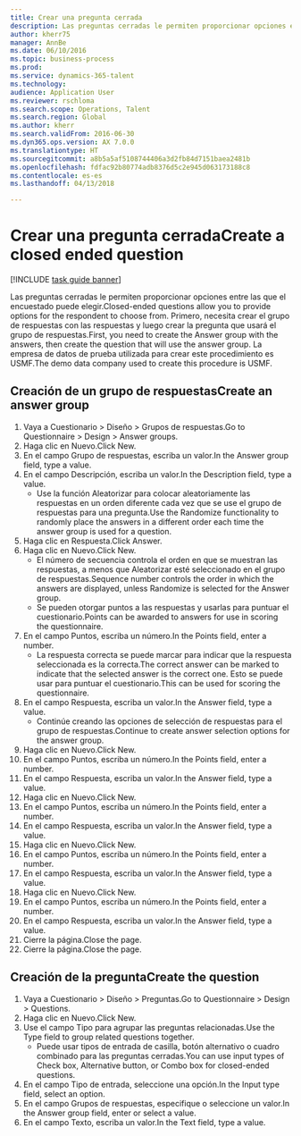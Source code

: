 ```yaml
--- 
title: Crear una pregunta cerrada
description: Las preguntas cerradas le permiten proporcionar opciones entre las que el encuestado puede elegir.
author: kherr75
manager: AnnBe
ms.date: 06/10/2016
ms.topic: business-process
ms.prod: 
ms.service: dynamics-365-talent
ms.technology: 
audience: Application User
ms.reviewer: rschloma
ms.search.scope: Operations, Talent
ms.search.region: Global
ms.author: kherr
ms.search.validFrom: 2016-06-30
ms.dyn365.ops.version: AX 7.0.0
ms.translationtype: HT
ms.sourcegitcommit: a8b5a5af5108744406a3d2fb84d7151baea2481b
ms.openlocfilehash: fdfac92b80774adb8376d5c2e945d063173188c8
ms.contentlocale: es-es
ms.lasthandoff: 04/13/2018

---
```

# <a name="create-a-closed-ended-question"></a><span data-ttu-id="ebaed-103">Crear una pregunta cerrada</span><span class="sxs-lookup"><span data-stu-id="ebaed-103">Create a closed ended question</span></span>

[!INCLUDE [task guide banner](../../includes/task-guide-banner.md)]

<span data-ttu-id="ebaed-104">Las preguntas cerradas le permiten proporcionar opciones entre las que el encuestado puede elegir.</span><span class="sxs-lookup"><span data-stu-id="ebaed-104">Closed-ended questions allow you to provide options for the respondent to choose from.</span></span> <span data-ttu-id="ebaed-105">Primero, necesita crear el grupo de respuestas con las respuestas y luego crear la pregunta que usará el grupo de respuestas.</span><span class="sxs-lookup"><span data-stu-id="ebaed-105">First, you need to create the Answer group with the answers, then create the question that will use the answer group.</span></span> <span data-ttu-id="ebaed-106">La empresa de datos de prueba utilizada para crear este procedimiento es USMF.</span><span class="sxs-lookup"><span data-stu-id="ebaed-106">The demo data company used to create this procedure is USMF.</span></span>


## <a name="create-an-answer-group"></a><span data-ttu-id="ebaed-107">Creación de un grupo de respuestas</span><span class="sxs-lookup"><span data-stu-id="ebaed-107">Create an answer group</span></span>
1. <span data-ttu-id="ebaed-108">Vaya a Cuestionario > Diseño > Grupos de respuestas.</span><span class="sxs-lookup"><span data-stu-id="ebaed-108">Go to Questionnaire > Design > Answer groups.</span></span>
2. <span data-ttu-id="ebaed-109">Haga clic en Nuevo.</span><span class="sxs-lookup"><span data-stu-id="ebaed-109">Click New.</span></span>
3. <span data-ttu-id="ebaed-110">En el campo Grupo de respuestas, escriba un valor.</span><span class="sxs-lookup"><span data-stu-id="ebaed-110">In the Answer group field, type a value.</span></span>
4. <span data-ttu-id="ebaed-111">En el campo Descripción, escriba un valor.</span><span class="sxs-lookup"><span data-stu-id="ebaed-111">In the Description field, type a value.</span></span>
    * <span data-ttu-id="ebaed-112">Use la función Aleatorizar para colocar aleatoriamente las respuestas en un orden diferente cada vez que se use el grupo de respuestas para una pregunta.</span><span class="sxs-lookup"><span data-stu-id="ebaed-112">Use the Randomize functionality to randomly place the answers in a different order each time the answer group is used for a question.</span></span>  
5. <span data-ttu-id="ebaed-113">Haga clic en Respuesta.</span><span class="sxs-lookup"><span data-stu-id="ebaed-113">Click Answer.</span></span>
6. <span data-ttu-id="ebaed-114">Haga clic en Nuevo.</span><span class="sxs-lookup"><span data-stu-id="ebaed-114">Click New.</span></span>
    * <span data-ttu-id="ebaed-115">El número de secuencia controla el orden en que se muestran las respuestas, a menos que Aleatorizar esté seleccionado en el grupo de respuestas.</span><span class="sxs-lookup"><span data-stu-id="ebaed-115">Sequence number controls the order in which the answers are displayed, unless Randomize is selected for the Answer group.</span></span>  
    * <span data-ttu-id="ebaed-116">Se pueden otorgar puntos a las respuestas y usarlas para puntuar el cuestionario.</span><span class="sxs-lookup"><span data-stu-id="ebaed-116">Points can be awarded to answers for use in scoring the questionnaire.</span></span>  
7. <span data-ttu-id="ebaed-117">En el campo Puntos, escriba un número.</span><span class="sxs-lookup"><span data-stu-id="ebaed-117">In the Points field, enter a number.</span></span>
    * <span data-ttu-id="ebaed-118">La respuesta correcta se puede marcar para indicar que la respuesta seleccionada es la correcta.</span><span class="sxs-lookup"><span data-stu-id="ebaed-118">The correct answer can be marked to indicate that the selected answer is the correct one.</span></span> <span data-ttu-id="ebaed-119">Esto se puede usar para puntuar el cuestionario.</span><span class="sxs-lookup"><span data-stu-id="ebaed-119">This can be used for scoring the questionnaire.</span></span>  
8. <span data-ttu-id="ebaed-120">En el campo Respuesta, escriba un valor.</span><span class="sxs-lookup"><span data-stu-id="ebaed-120">In the Answer field, type a value.</span></span>
    * <span data-ttu-id="ebaed-121">Continúe creando las opciones de selección de respuestas para el grupo de respuestas.</span><span class="sxs-lookup"><span data-stu-id="ebaed-121">Continue to create answer selection options for the answer group.</span></span>  
9. <span data-ttu-id="ebaed-122">Haga clic en Nuevo.</span><span class="sxs-lookup"><span data-stu-id="ebaed-122">Click New.</span></span>
10. <span data-ttu-id="ebaed-123">En el campo Puntos, escriba un número.</span><span class="sxs-lookup"><span data-stu-id="ebaed-123">In the Points field, enter a number.</span></span>
11. <span data-ttu-id="ebaed-124">En el campo Respuesta, escriba un valor.</span><span class="sxs-lookup"><span data-stu-id="ebaed-124">In the Answer field, type a value.</span></span>
12. <span data-ttu-id="ebaed-125">Haga clic en Nuevo.</span><span class="sxs-lookup"><span data-stu-id="ebaed-125">Click New.</span></span>
13. <span data-ttu-id="ebaed-126">En el campo Puntos, escriba un número.</span><span class="sxs-lookup"><span data-stu-id="ebaed-126">In the Points field, enter a number.</span></span>
14. <span data-ttu-id="ebaed-127">En el campo Respuesta, escriba un valor.</span><span class="sxs-lookup"><span data-stu-id="ebaed-127">In the Answer field, type a value.</span></span>
15. <span data-ttu-id="ebaed-128">Haga clic en Nuevo.</span><span class="sxs-lookup"><span data-stu-id="ebaed-128">Click New.</span></span>
16. <span data-ttu-id="ebaed-129">En el campo Puntos, escriba un número.</span><span class="sxs-lookup"><span data-stu-id="ebaed-129">In the Points field, enter a number.</span></span>
17. <span data-ttu-id="ebaed-130">En el campo Respuesta, escriba un valor.</span><span class="sxs-lookup"><span data-stu-id="ebaed-130">In the Answer field, type a value.</span></span>
18. <span data-ttu-id="ebaed-131">Haga clic en Nuevo.</span><span class="sxs-lookup"><span data-stu-id="ebaed-131">Click New.</span></span>
19. <span data-ttu-id="ebaed-132">En el campo Puntos, escriba un número.</span><span class="sxs-lookup"><span data-stu-id="ebaed-132">In the Points field, enter a number.</span></span>
20. <span data-ttu-id="ebaed-133">En el campo Respuesta, escriba un valor.</span><span class="sxs-lookup"><span data-stu-id="ebaed-133">In the Answer field, type a value.</span></span>
21. <span data-ttu-id="ebaed-134">Cierre la página.</span><span class="sxs-lookup"><span data-stu-id="ebaed-134">Close the page.</span></span>
22. <span data-ttu-id="ebaed-135">Cierre la página.</span><span class="sxs-lookup"><span data-stu-id="ebaed-135">Close the page.</span></span>

## <a name="create-the-question"></a><span data-ttu-id="ebaed-136">Creación de la pregunta</span><span class="sxs-lookup"><span data-stu-id="ebaed-136">Create the question</span></span>
1. <span data-ttu-id="ebaed-137">Vaya a Cuestionario > Diseño > Preguntas.</span><span class="sxs-lookup"><span data-stu-id="ebaed-137">Go to Questionnaire > Design > Questions.</span></span>
2. <span data-ttu-id="ebaed-138">Haga clic en Nuevo.</span><span class="sxs-lookup"><span data-stu-id="ebaed-138">Click New.</span></span>
3. <span data-ttu-id="ebaed-139">Use el campo Tipo para agrupar las preguntas relacionadas.</span><span class="sxs-lookup"><span data-stu-id="ebaed-139">Use the Type field to group related questions together.</span></span>
    * <span data-ttu-id="ebaed-140">Puede usar tipos de entrada de casilla, botón alternativo o cuadro combinado para las preguntas cerradas.</span><span class="sxs-lookup"><span data-stu-id="ebaed-140">You can use input types of Check box, Alternative button, or Combo box for closed-ended questions.</span></span>  
4. <span data-ttu-id="ebaed-141">En el campo Tipo de entrada, seleccione una opción.</span><span class="sxs-lookup"><span data-stu-id="ebaed-141">In the Input type field, select an option.</span></span>
5. <span data-ttu-id="ebaed-142">En el campo Grupos de respuestas, especifique o seleccione un valor.</span><span class="sxs-lookup"><span data-stu-id="ebaed-142">In the Answer group field, enter or select a value.</span></span>
6. <span data-ttu-id="ebaed-143">En el campo Texto, escriba un valor.</span><span class="sxs-lookup"><span data-stu-id="ebaed-143">In the Text field, type a value.</span></span>


